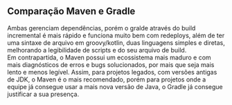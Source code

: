## Comparação Maven e Gradle
Ambas gerenciam dependências, porém o gralde através do build incremental é mais rápido e funciona muito bem
com redeploys, além de ter uma sintaxe de arquivo em groovy/kotlin, duas linguagens simples e diretas, melhorando
a legibilidade de scripts e do seu arquivo de build. <br/>
Em contrapartida, o Maven possui um ecossistema mais maduro e com mais diagnósticos de erros
e bugs solucionados, por mais que seja mais lento e menos legível. Assim, para projetos
legados, com versões antigas de JDK, o Maven é o mais recomendado, porém para projetos onde a equipe já consegue
usar a mais nova versão de Java, o Gradle já consegue justificar a sua presença.